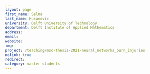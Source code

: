 ```yaml
---
layout: page
first_name: Selma
last_name: Husanović
university: Delft University of Technology
department: Delft Institute of Applied Mathematics
address:
email:
website:
img:
project: /teaching/msc-thesis-2021-neural_networks_burn_injuries
nolink: true
redirect:
category: master students
---
```

